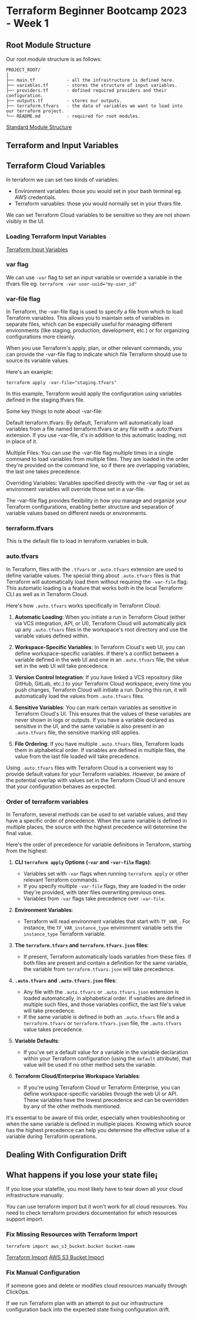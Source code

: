 # Terraform Beginner Bootcamp 2023 - Week 1

## Root Module Structure

Our root module structure is as follows:

```
PROJECT_ROOT/
│
├── main.tf            - all the infrastructure is defined here.
├── variables.tf       - stores the structure of input variables.
├── providers.tf       - defined required providers and their configuration.
├── outputs.tf         - stores our outputs.
├── terraform.tfvars   - the data of variables we want to load into our terraform project.
└── README.md          - required for root modules.
```

[Standard Module Structure](https://developer.hashicorp.com/terraform/language/modules/develop/structure)

## Terraform and Input Variables

## Terraform Cloud Variables

In terraform we can set two kinds of variables:
- Environment variables: those you would set in your bash terminal eg. AWS credentials.
- Terraform varuables: those you would normally set in your tfvars file.

We can set Terraform Cloud variables to be sensitive so they are not shown visibly in the UI.

### Loading Terraform Input Variables

[Terraform Input Variables](https://developer.hashicorp.com/terraform/language/values/variables)

### var flag
We can use `-var` flag to set an input variable or override a variable in the tfvars file eg. `terraform -var user-uuid="my-user_id"`

### var-file flag 

In Terraform, the -var-file flag is used to specify a file from which to load Terraform variables. This allows you to maintain sets of variables in separate files, which can be especially useful for managing different environments (like staging, production, development, etc.) or for organizing configurations more cleanly.

When you use Terraform's apply, plan, or other relevant commands, you can provide the -var-file flag to indicate which file Terraform should use to source its variable values.

Here's an example:

```
terraform apply -var-file="staging.tfvars"

```

In this example, Terraform would apply the configuration using variables defined in the staging.tfvars file.

Some key things to note about -var-file:

Default terraform.tfvars: By default, Terraform will automatically load variables from a file named terraform.tfvars or any file with a .auto.tfvars extension. If you use -var-file, it's in addition to this automatic loading, not in place of it.

Multiple Files: You can use the -var-file flag multiple times in a single command to load variables from multiple files. They are loaded in the order they're provided on the command line, so if there are overlapping variables, the last one takes precedence.

Overriding Variables: Variables specified directly with the -var flag or set as environment variables will override those set in a var-file.

The -var-file flag provides flexibility in how you manage and organize your Terraform configurations, enabling better structure and separation of variable values based on different needs or environments.

### terraform.tfvars

This is the default file to load in terraform variables in bulk.

### auto.tfvars

In Terraform, files with the `.tfvars` or `.auto.tfvars` extension are used to define variable values. The special thing about `.auto.tfvars` files is that Terraform will automatically load them without requiring the `-var-file` flag. This automatic loading is a feature that works both in the local Terraform CLI as well as in Terraform Cloud.

Here's how `.auto.tfvars` works specifically in Terraform Cloud:

1. **Automatic Loading**: When you initiate a run in Terraform Cloud (either via VCS integration, API, or UI), Terraform Cloud will automatically pick up any `.auto.tfvars` files in the workspace's root directory and use the variable values defined within.

2. **Workspace-Specific Variables**: In Terraform Cloud's web UI, you can define workspace-specific variables. If there's a conflict between a variable defined in the web UI and one in an `.auto.tfvars` file, the value set in the web UI will take precedence.

3. **Version Control Integration**: If you have linked a VCS repository (like GitHub, GitLab, etc.) to your Terraform Cloud workspace, every time you push changes, Terraform Cloud will initiate a run. During this run, it will automatically load the values from `.auto.tfvars` files.

4. **Sensitive Variables**: You can mark certain variables as sensitive in Terraform Cloud's UI. This ensures that the values of these variables are never shown in logs or outputs. If you have a variable declared as sensitive in the UI, and the same variable is also present in an `.auto.tfvars` file, the sensitive marking still applies.

5. **File Ordering**: If you have multiple `.auto.tfvars` files, Terraform loads them in alphabetical order. If variables are defined in multiple files, the value from the last file loaded will take precedence.

Using `.auto.tfvars` files with Terraform Cloud is a convenient way to provide default values for your Terraform variables. However, be aware of the potential overlap with values set in the Terraform Cloud UI and ensure that your configuration behaves as expected.

### Order of terraform variables

In Terraform, several methods can be used to set variable values, and they have a specific order of precedence. When the same variable is defined in multiple places, the source with the highest precedence will determine the final value.

Here's the order of precedence for variable definitions in Terraform, starting from the highest:

1. **CLI `terraform apply` Options (`-var` and `-var-file` flags)**:
   - Variables set with `-var` flags when running `terraform apply` or other relevant Terraform commands.
   - If you specify multiple `-var-file` flags, they are loaded in the order they're provided, with later files overwriting previous ones.
   - Variables from `-var` flags take precedence over `-var-file`.

2. **Environment Variables**:
   - Terraform will read environment variables that start with `TF_VAR_`. For instance, the `TF_VAR_instance_type` environment variable sets the `instance_type` Terraform variable.

3. **The `terraform.tfvars` and `terraform.tfvars.json` files**:
   - If present, Terraform automatically loads variables from these files. If both files are present and contain a definition for the same variable, the variable from `terraform.tfvars.json` will take precedence.

4. **`.auto.tfvars` and `.auto.tfvars.json` files**:
   - Any file with the `.auto.tfvars` or `.auto.tfvars.json` extension is loaded automatically, in alphabetical order. If variables are defined in multiple such files, and those variables conflict, the last file's value will take precedence.
   - If the same variable is defined in both an `.auto.tfvars` file and a `terraform.tfvars` or `terraform.tfvars.json` file, the `.auto.tfvars` value takes precedence.

5. **Variable Defaults**:
   - If you've set a default value for a variable in the variable declaration within your Terraform configuration (using the `default` attribute), that value will be used if no other method sets the variable.

6. **Terraform Cloud/Enterprise Workspace Variables**:
   - If you're using Terraform Cloud or Terraform Enterprise, you can define workspace-specific variables through the web UI or API. These variables have the lowest precedence and can be overridden by any of the other methods mentioned.

It's essential to be aware of this order, especially when troubleshooting or when the same variable is defined in multiple places. Knowing which source has the highest precedence can help you determine the effective value of a variable during Terraform operations.


## Dealing With Configuration Drift

## What happens if you lose your state file¡

If you lose your statefile, you most likely have to tear down all your cloud infrastructure manually.

You can use terraform import but it won't work for all cloud resources. You need to check terraform providers documentation for which resources support import.

### Fix Missing Resources with Terraform Import

`terraform import aws_s3_bucket.bucket bucket-name`

[Terraform Import](https://developer.hashicorp.com/terraform/cli/import)
[AWS S3 Bucket Import](https://registry.terraform.io/providers/hashicorp/aws/latest/docs/resources/s3_bucket.html#import)

### Fix Manual Configuration

If someone goes and delete or modifies cloud resources manually through ClickOps.

If we run Terraform plan with an attempt to put our infrastructure configuration back into the expected state fixing configuration drift.



